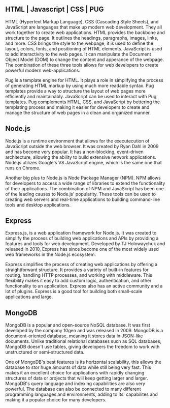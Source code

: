 ## HTML | Javascript | CSS | PUG
HTML (Hypertext Markup Language), CSS (Cascading Style Sheets), and JavaScript are languages that make up modern web development. They all work together to create web applications. HTML provides the backbone and structure to the page. It outlines the headings, paragraphs, images, links, and more. CSS brings the style to the webpage, it is used to define the layout, colors, fonts, and positioning of HTML elements. JavaScript is used to add interactivity to the web pages. It can manipulate the Document Object Model (DOM) to change the content and apperance of the webpage. The combination of these three tools allows for web developers to create powerful modern web-applications.

Pug is a template engine for HTML. It plays a role in simplifying the process of generating HTML markup by using much more readable syntax. Pug templates provide a way to structure the layout of web pages more efficiently and maintainably. JavaScript can be used to interact with Pug templates. Pug complements HTML, CSS, and JavaScript by bettering the templating process and making it easier for developers to create and manage the structure of web pages in a clean and organized manner.

## Node.js
Node.js is a runtime environment that allows for the executecution of JavaScript outside the web browser. It was created by Ryan Dahl in 2009 and has become very popular. It has a non-blocking, event-driven architecture, allowing the ability to build extensive network applications. Node.js utilizes Google's V8 JavaScript engine, which is the same one that runs on Chrome.

Another big plus to Node.js is Node Package Manager (NPM). NPM allows for developers to access a wide range of libraries to extend the functionality of their applications. The combination of NPM and JavaScript has been one of the leading causes to Node.js' popularity. These tools can be used to creating web servers and real-time applications to building command-line tools and desktop applications.

## Express
Express.js, is a web application framework for Node.js. It was created to simplify the process of building web applications and APIs by providing a features and tools for web development. Developed by TJ Holowaychuk and released in 2010, Express has since become one of the most widely used web frameworks in the Node.js ecosystem.

Express simplifies the process of creating web applications by offering a straightforward structure. It provides a variety of built-in features for routing, handling HTTP processes, and working with middleware. This flexibility makes it easy to add custom logic, authentication, and other functionality to an application. Express also has an active community and a lot of plugins. Express is a good tool for building both small-scale applications and large.


## MongoDB
MongoDB is a popular and open-source NoSQL database. It was first developed by the company 10gen and was released in 2009. MongoDB is a document-oriented database, meaning it stores data in JSON-like documents. Unlike traditional relational databases such as SQL databases, MongoDB doesn't use tables, giving developers the freedom to work with unstructured or semi-structured data.

One of MongoDB's best features is its horizontal scalability, this allows the database to stor huge amounts of data while still being very fast. This makes it an excellent choice for applications with rapidly changing structures of data or projects that will keep getting larger and larger. MongoDB's query language and indexing capabilities are also very powerful. The database can also be connected to many different programming languages and environments, adding to its' capabilites and making it a popular choice for many developers.